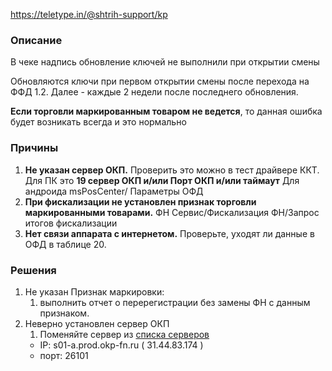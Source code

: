 https://teletype.in/@shtrih-support/kp
### Описание
В чеке надпись обновление ключей не выполнили при открытии смены

Обновляются ключи при первом открытии смены после перехода на ФФД 1.2. Далее - каждые 2 недели после последнего обновления.

**Если торговли маркированным товаром не ведется**, то данная ошибка будет возникать всегда и это нормально
### Причины
1. **Не указан сервер ОКП.**
	Проверить это можно в тест драйвере ККТ.
		Для ПК это **19 сервер ОКП и/или Порт ОКП и/или таймаут**
		Для андроида msPosCenter/ Параметры ОФД
2. **При фискализации не установлен признак торговли маркированными товарами.**
	ФН Сервис/Фискализация ФН/Запрос итогов фискализации
3. **Нет связи аппарата с интернетом.**
	Проверьте, уходят ли данные в ОФД в таблице 20.

### Решения
1. Не указан Признак маркировки:
	1. выполнить отчет о перерегистрации без замены ФН с данным признаком.
2. Неверно установлен  сервер ОКП
	1. Поменяйте сервер из [списка серверов](https://docs.google.com/spreadsheets/d/190heU5YQR4WV6EdV0FleXbsZdzhrf1BrQGRlOCdG40o/edit?gid=1611068579#gid=1611068579)
	- IP: s01-a.prod.okp-fn.ru ( 31.44.83.174 )
	- порт: 26101

 
